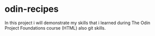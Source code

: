 # odin-recipes
In this project i will demonstrate my skills that i learned during The Odin Project Foundations course (HTML) also git skills.